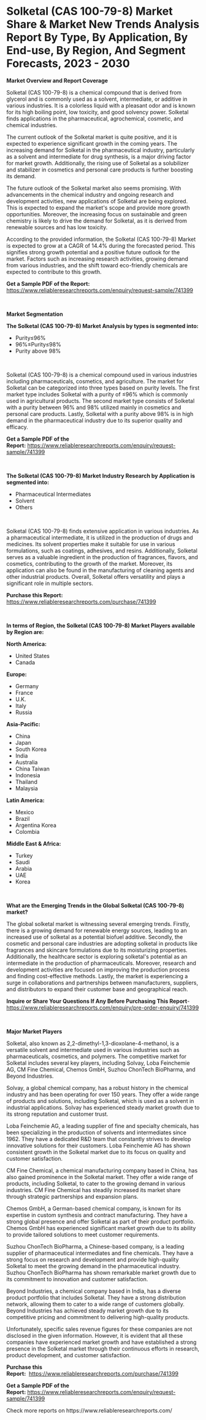 <p><h1>Solketal (CAS 100-79-8) Market Share & Market New Trends Analysis Report By Type, By Application, By End-use, By Region, And Segment Forecasts, 2023 - 2030</h1></p><p><strong>Market Overview and Report Coverage</strong></p>
<p><p>Solketal (CAS 100-79-8) is a chemical compound that is derived from glycerol and is commonly used as a solvent, intermediate, or additive in various industries. It is a colorless liquid with a pleasant odor and is known for its high boiling point, low toxicity, and good solvency power. Solketal finds applications in the pharmaceutical, agrochemical, cosmetic, and chemical industries.</p><p>The current outlook of the Solketal market is quite positive, and it is expected to experience significant growth in the coming years. The increasing demand for Solketal in the pharmaceutical industry, particularly as a solvent and intermediate for drug synthesis, is a major driving factor for market growth. Additionally, the rising use of Solketal as a solubilizer and stabilizer in cosmetics and personal care products is further boosting its demand.</p><p>The future outlook of the Solketal market also seems promising. With advancements in the chemical industry and ongoing research and development activities, new applications of Solketal are being explored. This is expected to expand the market's scope and provide more growth opportunities. Moreover, the increasing focus on sustainable and green chemistry is likely to drive the demand for Solketal, as it is derived from renewable sources and has low toxicity.</p><p>According to the provided information, the Solketal (CAS 100-79-8) Market is expected to grow at a CAGR of 14.4% during the forecasted period. This signifies strong growth potential and a positive future outlook for the market. Factors such as increasing research activities, growing demand from various industries, and the shift toward eco-friendly chemicals are expected to contribute to this growth.</p></p>
<p><strong>Get a Sample PDF of the Report:</strong> <a href="https://www.reliableresearchreports.com/enquiry/request-sample/741399">https://www.reliableresearchreports.com/enquiry/request-sample/741399</a></p>
<p>&nbsp;</p>
<p><strong>Market Segmentation</strong></p>
<p><strong>The Solketal (CAS 100-79-8) Market Analysis by types is segmented into:</strong></p>
<p><ul><li>Purity≤96%</li><li>96%≤Purity≤98%</li><li>Purity above 98%</li></ul></p>
<p>&nbsp;</p>
<p><p>Solketal (CAS 100-79-8) is a chemical compound used in various industries including pharmaceuticals, cosmetics, and agriculture. The market for Solketal can be categorized into three types based on purity levels. The first market type includes Solketal with a purity of ≤96% which is commonly used in agricultural products. The second market type consists of Solketal with a purity between 96% and 98% utilized mainly in cosmetics and personal care products. Lastly, Solketal with a purity above 98% is in high demand in the pharmaceutical industry due to its superior quality and efficacy.</p></p>
<p><strong>Get a Sample PDF of the Report:</strong>&nbsp;<a href="https://www.reliableresearchreports.com/enquiry/request-sample/741399">https://www.reliableresearchreports.com/enquiry/request-sample/741399</a></p>
<p>&nbsp;</p>
<p><strong>The Solketal (CAS 100-79-8) Market Industry Research by Application is segmented into:</strong></p>
<p><ul><li>Pharmaceutical Intermediates</li><li>Solvent</li><li>Others</li></ul></p>
<p>&nbsp;</p>
<p><p>Solketal (CAS 100-79-8) finds extensive application in various industries. As a pharmaceutical intermediate, it is utilized in the production of drugs and medicines. Its solvent properties make it suitable for use in various formulations, such as coatings, adhesives, and resins. Additionally, Solketal serves as a valuable ingredient in the production of fragrances, flavors, and cosmetics, contributing to the growth of the market. Moreover, its application can also be found in the manufacturing of cleaning agents and other industrial products. Overall, Solketal offers versatility and plays a significant role in multiple sectors.</p></p>
<p><strong>Purchase this Report:</strong>&nbsp; <a href="https://www.reliableresearchreports.com/purchase/741399">https://www.reliableresearchreports.com/purchase/741399</a></p>
<p>&nbsp;</p>
<p><strong>In terms of Region, the Solketal (CAS 100-79-8) Market Players available by Region are:</strong></p>
<p>
    <p> <strong> North America: </strong>
        <ul>
            <li>United States</li>
            <li>Canada</li>
        </ul>
        </p> 
    <p> <strong> Europe: </strong>
        <ul>
            <li>Germany</li>
            <li>France</li>
            <li>U.K.</li>
            <li>Italy</li>
            <li>Russia</li>
        </ul>
        </p> 
    <p> <strong> Asia-Pacific: </strong>
        <ul>
            <li>China</li>
            <li>Japan</li>
            <li>South Korea</li>
            <li>India</li>
            <li>Australia</li>
            <li>China Taiwan</li>
            <li>Indonesia</li>
            <li>Thailand</li>
            <li>Malaysia</li>
        </ul>
        </p> 
    <p> <strong> Latin America: </strong>
        <ul>
            <li>Mexico</li>
            <li>Brazil</li>
            <li>Argentina Korea</li>
            <li>Colombia</li>
        </ul>
        </p> 
    <p> <strong> Middle East & Africa: </strong>
        <ul>
            <li>Turkey</li>
            <li>Saudi</li>
            <li>Arabia</li>
            <li>UAE</li>
            <li>Korea</li>
        </ul>
    </p>
    </p>
<p>&nbsp;</p>
<p><strong>What are the Emerging Trends in the Global Solketal (CAS 100-79-8) market?</strong></p>
<p><p>The global solketal market is witnessing several emerging trends. Firstly, there is a growing demand for renewable energy sources, leading to an increased use of solketal as a potential biofuel additive. Secondly, the cosmetic and personal care industries are adopting solketal in products like fragrances and skincare formulations due to its moisturizing properties. Additionally, the healthcare sector is exploring solketal's potential as an intermediate in the production of pharmaceuticals. Moreover, research and development activities are focused on improving the production process and finding cost-effective methods. Lastly, the market is experiencing a surge in collaborations and partnerships between manufacturers, suppliers, and distributors to expand their customer base and geographical reach.</p></p>
<p><strong>Inquire or Share Your Questions If Any Before Purchasing This Report</strong>- <a href="https://www.reliableresearchreports.com/enquiry/pre-order-enquiry/741399">https://www.reliableresearchreports.com/enquiry/pre-order-enquiry/741399</a></p>
<p>&nbsp;</p>
<p><strong>Major Market Players</strong></p>
<p><p>Solketal, also known as 2,2-dimethyl-1,3-dioxolane-4-methanol, is a versatile solvent and intermediate used in various industries such as pharmaceuticals, cosmetics, and polymers. The competitive market for Solketal includes several key players, including Solvay, Loba Feinchemie AG, CM Fine Chemical, Chemos GmbH, Suzhou ChonTech BioPharma, and Beyond Industries.</p><p>Solvay, a global chemical company, has a robust history in the chemical industry and has been operating for over 150 years. They offer a wide range of products and solutions, including Solketal, which is used as a solvent in industrial applications. Solvay has experienced steady market growth due to its strong reputation and customer trust.</p><p>Loba Feinchemie AG, a leading supplier of fine and specialty chemicals, has been specializing in the production of solvents and intermediates since 1962. They have a dedicated R&D team that constantly strives to develop innovative solutions for their customers. Loba Feinchemie AG has shown consistent growth in the Solketal market due to its focus on quality and customer satisfaction.</p><p>CM Fine Chemical, a chemical manufacturing company based in China, has also gained prominence in the Solketal market. They offer a wide range of products, including Solketal, to cater to the growing demand in various industries. CM Fine Chemical has steadily increased its market share through strategic partnerships and expansion plans.</p><p>Chemos GmbH, a German-based chemical company, is known for its expertise in custom synthesis and contract manufacturing. They have a strong global presence and offer Solketal as part of their product portfolio. Chemos GmbH has experienced significant market growth due to its ability to provide tailored solutions to meet customer requirements.</p><p>Suzhou ChonTech BioPharma, a Chinese-based company, is a leading supplier of pharmaceutical intermediates and fine chemicals. They have a strong focus on research and development and provide high-quality Solketal to meet the growing demand in the pharmaceutical industry. Suzhou ChonTech BioPharma has shown remarkable market growth due to its commitment to innovation and customer satisfaction.</p><p>Beyond Industries, a chemical company based in India, has a diverse product portfolio that includes Solketal. They have a strong distribution network, allowing them to cater to a wide range of customers globally. Beyond Industries has achieved steady market growth due to its competitive pricing and commitment to delivering high-quality products.</p><p>Unfortunately, specific sales revenue figures for these companies are not disclosed in the given information. However, it is evident that all these companies have experienced market growth and have established a strong presence in the Solketal market through their continuous efforts in research, product development, and customer satisfaction.</p></p>
<p><strong>Purchase this Report:</strong>&nbsp;&nbsp;<a href="https://www.reliableresearchreports.com/purchase/741399">https://www.reliableresearchreports.com/purchase/741399</a></p>
<p></p>
<p><strong>Get a Sample PDF of the Report:</strong>&nbsp;<a href="https://www.reliableresearchreports.com/enquiry/request-sample/741399">https://www.reliableresearchreports.com/enquiry/request-sample/741399</a></p>
<p>Check more reports on https://www.reliableresearchreports.com/</p>